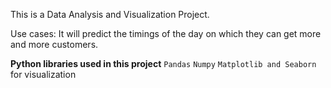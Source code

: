 This is a Data Analysis and Visualization Project.

Use cases:
It will predict the timings of the day on which they can get more and more customers.

**Python libraries used in this project**
``Pandas``
``Numpy``
``Matplotlib and Seaborn`` for visualization
